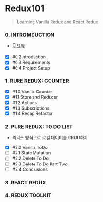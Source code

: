 # Redux101 

> Learning Vanilla Redux and React Redux


### 0. INTROMDUCTION 
- [👇 요약](https://github.com/JungSWon/JavaScript/blob/master/05_01_React-by-Nomad/04-01.Redux-Intro.md)
- [x] \#0.2 ntroduction
- [x] \#0.3 Requirements
- [x] \#0.4 Project Setup 

### 1. RURE REDUX: COUNTER
- [x] \#1.0 Vanilla Counter
- [x] \#1.1 Store and Reducer
- [x] \#1.2 Actions
- [x] \#1.3 Subscriptions
- [x] \#1.4 Recap Refactor

### 2. PURE REDUX: TO DO LIST
- 리덕스 방식으로 로컬 데이터를 CRUD하기 
- [x] \#2.0 Vanilla ToDo
- [ ] \#2.1 State Mutation
- [ ] \#2.2 Delete To Do
- [ ] \#2.3 Delete To Do Part Two
- [ ] \#2.4 Conclusions

### 3. REACT REDUX

### 4. REDUX TOOLKIT 